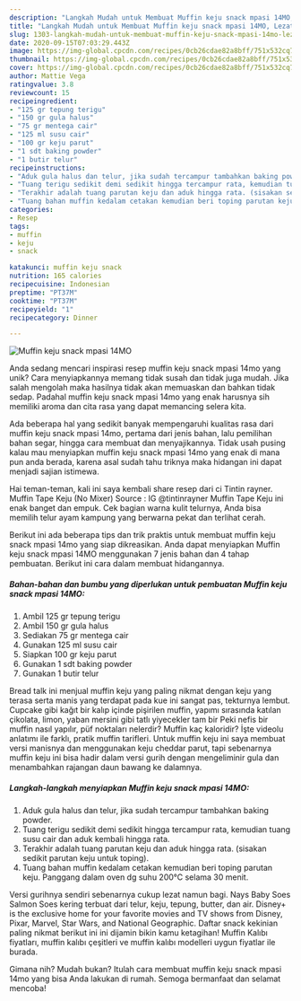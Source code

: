 ```yaml
---
description: "Langkah Mudah untuk Membuat Muffin keju snack mpasi 14MO, Lezat"
title: "Langkah Mudah untuk Membuat Muffin keju snack mpasi 14MO, Lezat"
slug: 1303-langkah-mudah-untuk-membuat-muffin-keju-snack-mpasi-14mo-lezat
date: 2020-09-15T07:03:29.443Z
image: https://img-global.cpcdn.com/recipes/0cb26cdae82a8bff/751x532cq70/muffin-keju-snack-mpasi-14mo-foto-resep-utama.jpg
thumbnail: https://img-global.cpcdn.com/recipes/0cb26cdae82a8bff/751x532cq70/muffin-keju-snack-mpasi-14mo-foto-resep-utama.jpg
cover: https://img-global.cpcdn.com/recipes/0cb26cdae82a8bff/751x532cq70/muffin-keju-snack-mpasi-14mo-foto-resep-utama.jpg
author: Mattie Vega
ratingvalue: 3.8
reviewcount: 15
recipeingredient:
- "125 gr tepung terigu"
- "150 gr gula halus"
- "75 gr mentega cair"
- "125 ml susu cair"
- "100 gr keju parut"
- "1 sdt baking powder"
- "1 butir telur"
recipeinstructions:
- "Aduk gula halus dan telur, jika sudah tercampur tambahkan baking powder."
- "Tuang terigu sedikit demi sedikit hingga tercampur rata, kemudian tuang susu cair dan aduk kembali hingga rata."
- "Terakhir adalah tuang parutan keju dan aduk hingga rata. (sisakan sedikit parutan keju untuk toping)."
- "Tuang bahan muffin kedalam cetakan kemudian beri toping parutan keju. Panggang dalam oven dg suhu 200°C selama 30 menit."
categories:
- Resep
tags:
- muffin
- keju
- snack

katakunci: muffin keju snack 
nutrition: 165 calories
recipecuisine: Indonesian
preptime: "PT37M"
cooktime: "PT37M"
recipeyield: "1"
recipecategory: Dinner

---
```



![Muffin keju snack mpasi 14MO](https://img-global.cpcdn.com/recipes/0cb26cdae82a8bff/751x532cq70/muffin-keju-snack-mpasi-14mo-foto-resep-utama.jpg)

Anda sedang mencari inspirasi resep muffin keju snack mpasi 14mo yang unik? Cara menyiapkannya memang tidak susah dan tidak juga mudah. Jika salah mengolah maka hasilnya tidak akan memuaskan dan bahkan tidak sedap. Padahal muffin keju snack mpasi 14mo yang enak harusnya sih memiliki aroma dan cita rasa yang dapat memancing selera kita.

Ada beberapa hal yang sedikit banyak mempengaruhi kualitas rasa dari muffin keju snack mpasi 14mo, pertama dari jenis bahan, lalu pemilihan bahan segar, hingga cara membuat dan menyajikannya. Tidak usah pusing kalau mau menyiapkan muffin keju snack mpasi 14mo yang enak di mana pun anda berada, karena asal sudah tahu triknya maka hidangan ini dapat menjadi sajian istimewa.

Hai teman-teman, kali ini saya kembali share resep dari ci Tintin rayner. Muffin Tape Keju (No Mixer) Source : IG @tintinrayner Muffin Tape Keju ini enak banget dan empuk. Cek bagian warna kulit telurnya, Anda bisa memilih telur ayam kampung yang berwarna pekat dan terlihat cerah.


Berikut ini ada beberapa tips dan trik praktis untuk membuat muffin keju snack mpasi 14mo yang siap dikreasikan. Anda dapat menyiapkan Muffin keju snack mpasi 14MO menggunakan 7 jenis bahan dan 4 tahap pembuatan. Berikut ini cara dalam membuat hidangannya.

<!--inarticleads1-->

##### Bahan-bahan dan bumbu yang diperlukan untuk pembuatan Muffin keju snack mpasi 14MO:

1. Ambil 125 gr tepung terigu
1. Ambil 150 gr gula halus
1. Sediakan 75 gr mentega cair
1. Gunakan 125 ml susu cair
1. Siapkan 100 gr keju parut
1. Gunakan 1 sdt baking powder
1. Gunakan 1 butir telur


Bread talk ini menjual muffin keju yang paling nikmat dengan keju yang terasa serta manis yang terdapat pada kue ini sangat pas, tekturnya lembut. Cupcake gibi kağıt bir kalıp içinde pişirilen muffin, yapımı sırasında katılan çikolata, limon, yaban mersini gibi tatlı yiyecekler tam bir Peki nefis bir muffin nasıl yapılır, püf noktaları nelerdir? Muffin kaç kaloridir? İşte videolu anlatımı ile farklı, pratik muffin tarifleri. Untuk muffin keju ini saya membuat versi manisnya dan menggunakan keju cheddar parut, tapi sebenarnya muffin keju ini bisa hadir dalam versi gurih dengan mengeliminir gula dan menambahkan rajangan daun bawang ke dalamnya. 

<!--inarticleads2-->

##### Langkah-langkah menyiapkan Muffin keju snack mpasi 14MO:

1. Aduk gula halus dan telur, jika sudah tercampur tambahkan baking powder.
1. Tuang terigu sedikit demi sedikit hingga tercampur rata, kemudian tuang susu cair dan aduk kembali hingga rata.
1. Terakhir adalah tuang parutan keju dan aduk hingga rata. (sisakan sedikit parutan keju untuk toping).
1. Tuang bahan muffin kedalam cetakan kemudian beri toping parutan keju. Panggang dalam oven dg suhu 200°C selama 30 menit.


Versi gurihnya sendiri sebenarnya cukup lezat namun bagi. Nays Baby Soes Salmon Soes kering terbuat dari telur, keju, tepung, butter, dan air. Disney+ is the exclusive home for your favorite movies and TV shows from Disney, Pixar, Marvel, Star Wars, and National Geographic. Daftar snack kekinian paling nikmat berikut ini ini dijamin bikin kamu ketagihan! Muffin Kalıbı fiyatları, muffin kalıbı çeşitleri ve muffin kalıbı modelleri uygun fiyatlar ile burada. 

Gimana nih? Mudah bukan? Itulah cara membuat muffin keju snack mpasi 14mo yang bisa Anda lakukan di rumah. Semoga bermanfaat dan selamat mencoba!
